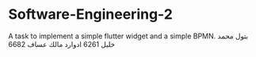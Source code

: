 # Software-Engineering-2
A task to implement a simple flutter widget and a simple BPMN.
بتول محمد خليل 6261
ادوارد مالك عساف 6682
